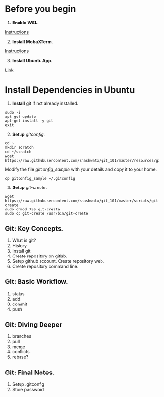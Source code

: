 # Before you begin
1. __Enable WSL__.

  [Instructions](https://winaero.com/blog/enable-wsl-windows-10-fall-creators-update/)

2. __Install MobaXTerm__.

  [Instructions](https://mobaxterm.mobatek.net/download-home-edition.html)

3. __Install Ubuntu App__.

  [Link](https://www.microsoft.com/en-us/p/ubuntu/9nblggh4msv6)

# Install Dependencies in Ubuntu

1. __Install__ git if not already installed.
```
sudo -i
apt-get update
apt-get install -y git
exit
```

2. __Setup__ _gitconfig_.
```
cd ~
mkdir scratch
cd ~/scratch
wget https://raw.githubusercontent.com/shashwatx/git_101/master/resources/gitconfig_sample 
```
Modify the file _gitconfig\_sample_ with your details and copy it to your home.
```
cp gitconfig_sample ~/.gitconfig
```

3. __Setup__ _git-create_.
```
wget https://raw.githubusercontent.com/shashwatx/git_101/master/scripts/git-create
sudo chmod 755 git-create
sudo cp git-create /usr/bin/git-create
```

## Git: Key Concepts.
1. What is git?
2. History
3. Install git
4. Create repository on gitlab.
5. Setup github account. Create repository web.
6. Create repository command line.

## Git: Basic Workflow.
1. status
2. add
3. commit
4. push

## Git: Diving Deeper
1. branches
2. pull
3. merge
  1. conflicts
4. rebase?

## Git: Final Notes.
1. Setup .gitconfig
2. Store password
